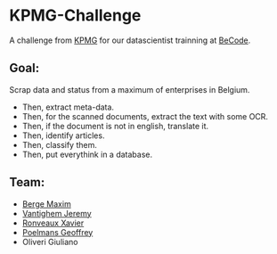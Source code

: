 # KPMG-Challenge

A challenge from [KPMG](https://home.kpmg/be/en/home.html) for our datascientist trainning at [BeCode](https://www.becode.org/AI-school/).

## Goal:

Scrap data and status from a maximum of enterprises in Belgium.

- Then, extract meta-data.
- Then, for the scanned documents, extract the text with some OCR.
- Then, if the document is not in english, translate it.
- Then, identify articles.
- Then, classify them.
- Then, put everythink in a database.

## Team:

- [Berge Maxim](https://www.linkedin.com/in/maxim-berge-94b486179/)
- [Vantighem Jeremy](https://www.linkedin.com/in/jeremy-vantighem/)
- [Ronveaux Xavier](https://www.linkedin.com/in/xavier-ronveaux-a472b5178/)
- [Poelmans Geoffrey](https://www.linkedin.com/in/geoffrey-poelmans/)
- Oliveri Giuliano
